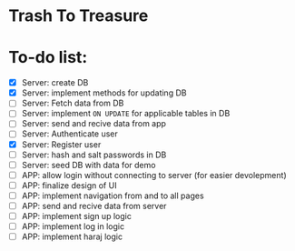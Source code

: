 # Trash To Treasure

# To-do list:
- [x] Server: create DB
- [x] Server: implement methods for updating DB
- [ ] Server: Fetch data from DB
- [ ] Server: implement `ON UPDATE` for applicable tables in DB
- [ ] Server: send and recive data from app
- [ ] Server: Authenticate user
- [x] Server: Register user
- [ ] Server: hash and salt passwords in DB
- [ ] Server: seed DB with data for demo
- [ ] APP: allow login without connecting to server (for easier devolepment)
- [ ] APP: finalize design of UI 
- [ ] APP: implement navigation from and to all pages
- [ ] APP: send and recive data from server
- [ ] APP: implement sign up logic
- [ ] APP: implement log in logic
- [ ] APP: implement haraj logic
